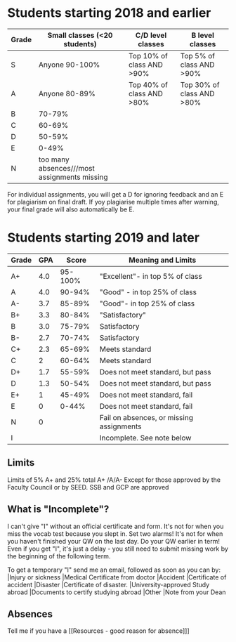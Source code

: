 # Students starting 2018 and earlier
|Grade   |Small classes  (<20 students)      |C/D level classes          |B level classes
|--------|-----------------------------------|----------------------     |----------------
|S       |Anyone 90-100%                     |Top 10% of class AND >90%  |Top 5% of class AND >90%
|A       |Anyone 80-89%                      |Top 40% of class AND >80%  |Top 30% of class AND >80%
|B       |70-79%
|C       |60-69%
|D       |50-59%
|E       |0-49%
|N       |too many absences///most assignments missing

For individual assignments, you will get a D for ignoring feedback and an E for plagiarism on final draft.
If yoy plagiarise multiple times after warning, your final grade will also automatically be E.

# Students starting 2019 and later
|Grade 	|GPA   	|Score	 |Meaning and Limits
|-----	|-------|------- |----------
|A+ 		|4.0    |95-100% |"Excellent"- in top 5% of class
|A 		|4.0    |90-94%  |"Good" - in top 25% of class
|A- 		|3.7    |85-89%  |"Good"- in top 25% of class
|B+ 		|3.3    |80-84%	 |"Satisfactory"
|B 		|3.0    |75-79%  |Satisfactory
|B-		|2.7    |70-74%  |Satisfactory
|C+  		|2.3    |65-69%  |Meets standard
|C 		|2      |60-64%  |Meets standard
|D+       |1.7	|55-59%  |Does not meet standard, but pass
|D       |1.3	|50-54%  |Does not meet standard, but pass
|E+ 	    |1  	|45-49%  |Does not meet standard, fail
|E       |0		|0-44% 	 |Does not meet standard, fail
|N       |0		| 	 	 |Fail on absences, or missing assignments
|I       |    	| 		 |Incomplete. See note below

## Limits
Limits of 5% A+ and 25% total A+ /A/A-
Except for those approved by the Faculty Council or by SEED.
SSB and GCP are approved


## What is "Incomplete"?
I can't give "I" without an official certificate and form.
It's not for when you miss the vocab test because you slept in. Set two alarms!
It's not for when you haven't finished your QW on the last day. Do your QW earlier in term!
Even if you get "I", it's just a delay - you still need to submit missing work by the beginning of the following term.

To get a temporary "I" send me an email, followed as soon as you can by:
|Injury or sickness      |Medical Certificate from doctor
|Accident                |Certificate of accident
|Disaster                |Certificate of disaster.
|University-approved Study abroad |Documents to certify studying abroad
|Other                   |Note from your Dean

## Absences
Tell me if you have a [[Resources - good reason for absence]]]